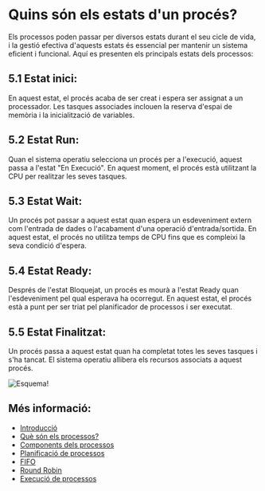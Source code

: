 # Quins són els estats d'un procés?

Els processos poden passar per diversos estats durant el seu cicle de vida, i la gestió efectiva d'aquests estats és essencial per mantenir un sistema eficient i funcional. Aquí es presenten els principals estats dels processos:

## 5.1 Estat inici:

En aquest estat, el procés acaba de ser creat i espera ser assignat a un processador.
Les tasques associades inclouen la reserva d'espai de memòria i la inicialització de variables.

## 5.2 Estat Run:

Quan el sistema operatiu selecciona un procés per a l'execució, aquest passa a l'estat "En Execució".
En aquest moment, el procés està utilitzant la CPU per realitzar les seves tasques.

## 5.3 Estat Wait:

Un procés pot passar a aquest estat quan espera un esdeveniment extern com l'entrada de dades o l'acabament d'una operació d'entrada/sortida. En aquest estat, el procés no utilitza temps de CPU fins que es compleixi la seva condició d'espera.

## 5.4 Estat Ready:

Després de l'estat Bloquejat, un procés es mourà a l'estat Ready quan l'esdeveniment pel qual esperava ha ocorregut. En aquest estat, el procés està a punt per ser triat pel planificador de processos i ser executat.

## 5.5 Estat Finalitzat:

Un procés passa a aquest estat quan ha completat totes les seves tasques i s'ha tancat.
El sistema operatiu allibera els recursos associats a aquest procés.

![Esquema!](Estats_d'un_procés.png "Esquema dels estats:")

## Més informació:
- [Introducció](01%CC%A3-Introduccio.md)
- [Què són els processos?](02-Que-son-els-processos.md)
- [Components dels processos](03-Components-processos.md)
- [Planificació de processos](04-Planificacio-de-processos.md)
- [FIFO](05-FIFO.md)
- [Round Robin](06-Round-Robin.md)
- [Execució de processos](08-Execucio-processos.md)
